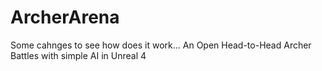# ArcherArena
Some cahnges to see how does it work...
An Open Head-to-Head Archer Battles with simple AI in Unreal 4
